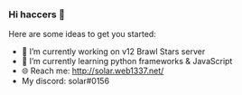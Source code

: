 ### Hi haccers 👋

Here are some ideas to get you started:

- 🔭 I’m currently working on v12 Brawl Stars server
- 🌱 I’m currently learning python frameworks & JavaScript
- 🌐 Reach me: http://solar.web1337.net/
- My discord: solar#0156
